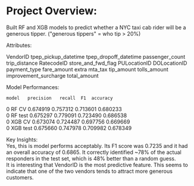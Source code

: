 # Project Overview:  
Built RF and XGB models to predict whether a NYC taxi cab rider will be a generous tipper. ("generous tippers" = who tip > 20%)  

Attributes:

VendorID
tpep_pickup_datetime
tpep_dropoff_datetime
passenger_count
trip_distance
RatecodeID
store_and_fwd_flag
PULocationID
DOLocationID
payment_type
fare_amount
extra
mta_tax
tip_amount
tolls_amount
improvement_surcharge
total_amount  

Model Performances:  

	model	precision	recall	F1	accuracy  
0 RF CV	0.674919	0.757312	0.713601	0.680233  
0	RF test	0.675297	0.779091	0.723490	0.686538  
0	XGB CV	0.673074	0.724487	0.697756	0.669669  
0	XGB test	0.675660	0.747978	0.709982	0.678349  

Key Insights:  
Yes, this is model performs acceptably. Its F1 score was 0.7235 and it had an overall accuracy of 0.6865. It correctly identified ~78% of the actual responders in the test set, which is 48% better than a random guess.  
It is interesting that VendorID is the most predictive feature. This seems to indicate that one of the two vendors tends to attract more generous customers.   


